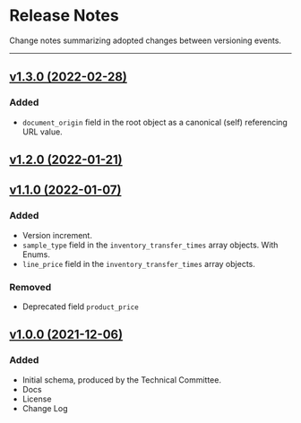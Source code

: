 # Release Notes
Change notes summarizing adopted changes between versioning events.

----------------------------------------

## [v1.3.0 (2022-02-28)](https://github.com/conflabs/wcia-transfer-data-schema/compare/v1.2.0...v1.3.0)

### Added

- `document_origin` field in the root object as a canonical (self) referencing URL value.

## [v1.2.0 (2022-01-21)](https://github.com/conflabs/wcia-transfer-data-schema/compare/v1.1.0...v1.2.0)

## [v1.1.0 (2022-01-07)](https://github.com/conflabs/wcia-transfer-data-schema/compare/v1.0.0...v1.1.0)

### Added

- Version increment.
- `sample_type` field in the `inventory_transfer_times` array objects. With Enums.
- `line_price` field  in the `inventory_transfer_times` array objects.

### Removed
- Deprecated field `product_price`

## [v1.0.0 (2021-12-06)](https://github.com/conflabs/wcia-transfer-data-schema)

### Added
- Initial schema, produced by the Technical Committee.
- Docs
- License
- Change Log
